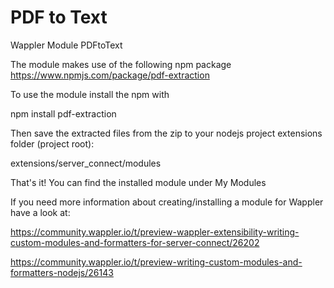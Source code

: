 # PDF to Text
Wappler  Module PDFtoText

The module makes use of the following npm package https://www.npmjs.com/package/pdf-extraction

To use the module install the npm with

npm install pdf-extraction

Then save the extracted files from the zip to your nodejs project extensions folder (project root):

extensions/server_connect/modules

That's it! You can find the installed module under My Modules

If you need more information about creating/installing a module for Wappler have a look at:

https://community.wappler.io/t/preview-wappler-extensibility-writing-custom-modules-and-formatters-for-server-connect/26202

https://community.wappler.io/t/preview-writing-custom-modules-and-formatters-nodejs/26143
